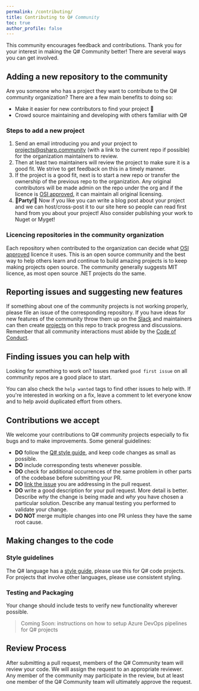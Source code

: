 ```yaml
---
permalink: /contributing/
title: Contributing to Q# Community
toc: true
author_profile: false
---
```


This community encourages feedback and contributions.
Thank you for your interest in making the Q# Community better!
There are several ways you can get involved.

## Adding a new repository to the community

Are you someone who has a project they want to contribute to the Q# community organization?
There are a few main benefits to doing so:

- Make it easier for new contributors to find your project 🎉
- Crowd source maintaining and developing with others familiar with Q#

### Steps to add a new project
1. Send an email introducing you and your project to [projects@qsharp.community](mailto:projects@qsharp.community) (with a link to the current repo if possible) for the organization maintainers to review. 
2. Then at least two maintainers will review the project to make sure it is a good fit. We strive to get feedback on this in a timely manner.
3. If the project is a good fit, next is to start a new repo or transfer the ownership of the previous repo to the organization. Any original contributors will be made admin on the repo under the org and if the licence is [OSI approved](https://opensource.org/licenses), it can maintain all original licensing.
4. 🎊**Party!**🎉 Now if you like you can write a blog post about your project and we can host/cross-post it to our site here so people can read first hand from you about your project! Also consider publishing your work to Nuget or Myget!

### Licencing repositories in the community organization

Each repository when contributed to the organization can decide what [OSI approved](https://opensource.org/licenses) licence it uses.
This is an open source community and the best way to help others learn and continue to build amazing projects is to keep making projects open source.
The community generally suggests MIT licence, as most open source .NET projects do the same.

## Reporting issues and suggesting new features

If something about one of the community projects is not working properly, please file an issue of the corresponding repository.
If you have ideas for new features of the community throw them up on the [Slack](https://join.slack.com/t/qsharp-community/shared_invite/zt-fnsl4u42-u21wdJRzlLF9oAqYTDDtwA) and maintainers can then create [projects](https://github.com/qsharp-community/qsharp-community.github.io/projects) on this repo to track progress and discussions.
Remember that all community interactions must abide by the [Code of Conduct](CODE_OF_CONDUCT.md).

## Finding issues you can help with

Looking for something to work on?
Issues marked ``good first issue`` on all community repos are a good place to start.

You can also check the ``help wanted`` tags to find other issues to help with.
If you're interested in working on a fix, leave a comment to let everyone know and to help avoid duplicated effort from others.

## Contributions we accept

We welcome your contributions to Q# community projects especially to fix bugs and to make improvements.
Some general guidelines:

* **DO** follow the [Q# style guide](https://docs.microsoft.com/en-us/quantum/contributing/style-guide?view=qsharp-preview), and keep code changes as small as possible.
* **DO** include corresponding tests whenever possible.
* **DO** check for additional occurrences of the same problem in other parts of the codebase before submitting your PR.
* **DO** [link the issue](https://github.com/blog/957-introducing-issue-mentions) you are addressing in the pull request.
* **DO** write a good description for your pull request. More detail is better. Describe *why* the change is being made and *why* you have chosen a particular solution. Describe any manual testing you performed to validate your change.
* **DO NOT** merge multiple changes into one PR unless they have the same root cause.

## Making changes to the code

### Style guidelines

The Q# language has a [style guide](https://docs.microsoft.com/en-us/quantum/contributing/style-guide?view=qsharp-preview), please use this for Q# code projects.
For projects that involve other languages, please use consistent styling.

### Testing and Packaging

Your change should include tests to verify new functionality wherever possible.
> Coming Soon: instructions on how to setup Azure DevOps pipelines for Q# projects

## Review Process

After submitting a pull request, members of the Q# Community team will review your code.
We will assign the request to an appropriate reviewer.
Any member of the community may participate in the review, but at least one member of the Q# Community team will ultimately approve
the request.